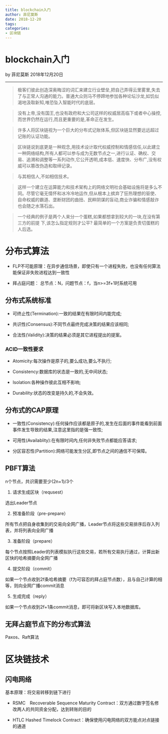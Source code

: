 ```yaml
---
title: blockchain入门
author: 菲尼莫斯
date: 2018-12-20
tags:
categories:
- 区块链
---
```


# blockchain入门

by 菲尼莫斯 2018年12月20日

---

>极客们彼此创造深奥晦涩的词汇来建立行业壁垒,把自己弄得云里雾里,失去了与正常人沟通的能力。普通大众则马不停蹄地参加各种论坛沙龙,如饥似渴地汲取新知,唯恐坠入智能时代的底层。

>没有上帝,没有国王,也没有政府和大公司这样的权威居高临下或者中心操控,而世界仍然在运行,而且更重要的是,革命正在发生。

>许多人将区块链视为一个巨大的分布式记账体系,但区块链显然要远远超过记账的认证功能。

>区块链说到底更是一种观念,用技术设计取代权威控制和情感信任,以此建立一种网络结构,所有人都可以参与成为无数节点之一,进行认证、确权、交易、追溯和调整等一系列动作,它公开透明,成本低、速度快、分布广,没有权威可以篡改伪造和取缔记录。

>与其相信人,不如相信技术。

>这样一个建立在运算能力和技术架构上的网络文明社会基础设施将是多么不同。尽管它毫无情怀和冰冷冷地运作,但从根本上摈弃了狂热理想的驱使、自命权威的霸道、垄断财团的曲扭、民粹阴谋的盲动,商业诈骗和情感敲诈也会随之水落石出。

>一个经典的例子是两个人来分一个蛋糕,如果都想拿到较大的一块,在没有第三方的前提
下,该怎么指定规则才公平?
最简单的一个方案是负责切蛋糕的人后选。

# 分布式算法

* FLP不可能原理：在异步通信场景，即使只有一个进程失败，也没有任何算法能保证非失败进程达到一致性

* 拜占庭问题： 总节点：N，问题节点：f，当n>=3f+1时系统可用

## 分布式系统标准

* 可终止性(Termination):一致的结果在有限时间内能完成;

* 共识性(Consensus):不同节点最终完成决策的结果应该相同;

* 合法性(Validity):决策的结果必须是其它进程提出的提案。

### ACID一致性要求

* Atomicity:每次操作是原子的,要么成功,要么不执行;

* Consistency:数据库的状态是一致的,无中间状态;

* Isolation:各种操作彼此互相不影响;

* Durability:状态的改变是持久的,不会失效。

## 分布式的CAP原理

* 一致性(Consistency):任何操作应该都是原子的,发生在后面的事件能看到前面事件发生导致的结果,注意这里指的是强一致性;

* 可用性(Availablity):在有限时间内,任何非失败节点都能应答请求;

* 分区容忍性(Partition):网络可能发生分区,即节点之间的通信不可保障。

## PBFT算法

n个节点，共识需要至少(2n+1)/3个

1. 请求生成区块（requsest）

选出Leader节点

2. 预准备阶段（pre-prepare）

所有节点把自身收集到的交易向全网广播，Leader节点将这些交易排序后存入列表，并将列表向全网广播

3. 准备阶段（prepare）

每个节点按照Leader的列表模拟执行这些交易，若所有交易执行通过，计算出新区快的哈希摘要向全网广播

4. 提交阶段（commit）

如果一个节点收到2f条哈希摘要（f为可容忍的拜占庭节点数），且与自己计算的相等，则向全网广播commit消息

5. 生成完成（reply）

如果一个节点收到2f+1条commit消息，即可将新区块写入本地数据库。

## 无拜占庭节点下的分布式算法

Paxos、Raft算法

# 区块链技术

## 闪电网络

基本原理：将交易转移到链下进行

* RSMC　Recoverable Sequence Maturity Contract：双方通过数字签名修改两人的共同资金分配，达到转账的目的

* HTLC Hashed Timelock Contract：确保使用闪电网络的双方能点对点链接的通道




